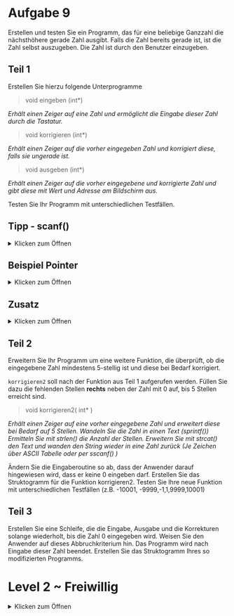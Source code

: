 # Aufgabe 9

Erstellen und testen Sie ein Programm, das für eine beliebige Ganzzahl die nächsthöhere gerade Zahl ausgibt. Falls die Zahl bereits gerade ist, ist die Zahl selbst auszugeben. 
Die Zahl ist durch den Benutzer einzugeben.

## Teil 1
  
  Erstellen Sie hierzu folgende Unterprogramme
  
  >void eingeben (int*)
  >
_Erhält einen Zeiger auf eine Zahl und ermöglicht die Eingabe dieser Zahl durch die Tastatur._

>void korrigieren (int*)
>
_Erhält einen Zeiger auf die vorher eingegeben Zahl und korrigiert diese, falls sie ungerade ist._

>void ausgeben (int*)
>
_Erhält einen Zeiger auf die vorher eingegebene und korrigierte Zahl und gibt diese mit Wert und Adresse am Bildschirm aus._

Testen Sie Ihr Programm mit unterschiedlichen Testfällen.

## Tipp - scanf()
<details>
  <summary>Klicken zum Öffnen</summary>
  
  ```scanf``` liest von der Tastatur ein und vergleicht mit der angegebenen Formatanweisung.
  Bei dem bereits bekannten verfahren weisen Sie mit dem "&" dem eingelesenen Werte eine Adresse zu, in welche diese gespeichert werden soll.
  ```C
  int a=0;
  scanf("%d",&a);
  ````
  
  Wenn mit Pointern gearbeitet wird, wird bereits eine Adresse übergeben und das "&" wird weggelassen.
  ``` C
  void einlesen(*ptr)
  {
    printf("Bitte geben Sie eine Zahl ein:\n");
    scanf("%f",ptr);
  }
  ```
  
  </details>

## Beispiel Pointer
<details>
<summary>Klicken zum Öffnen</summary>
  
  

  In dem folgenden Beispiel wird ein Pointer an ein Unterprogramm übergeben und in diesem Unterprogramm wird der eingelese Wert direkt an die in der main deklarierten Variable gespeichert.
  ![Screenshot (41)](https://user-images.githubusercontent.com/79829648/121770494-e477e780-cb69-11eb-82ef-566f3bb7d404.png)

An der Ausgabe kann das nachvefolgt werden.
  
  ## Ausführlich
  <details>
<summary>Klicken zum Öffnen</summary>
  Sie werden einen Programmcode sehen, welcher ähnlich dem zu dieser Aufgabe ist.
  Der Code, den Sie auf den Bildern sehen, bearbeitet die folgenden Punkte:
  
  - [ ] Buchstabe einlesen
  - [ ] Buchstabe verändern
  - [ ] Buchstabe ausgeben

Im ersten Punkt mit "Buchstabe einlesen", ist noch eine Fehlerabfrage eingebaut, welche vom Verständnis etwas schwierigerer ist. In den Kommentaren steht dazu aber genug.

# Main
![Screenshot (31)](https://user-images.githubusercontent.com/79829648/117532858-e9d19780-afe9-11eb-8998-6357607d014e.png)

# Buchstaben einlesen
![Screenshot (49)](https://user-images.githubusercontent.com/79829648/123069864-8376cc00-d413-11eb-8e05-0ca7d66f4684.png)


# Buchstaben verändern
![Screenshot (33)](https://user-images.githubusercontent.com/79829648/117532872-f7871d00-afe9-11eb-9e77-71b95c358ac3.png)

# Buchstaben ausgeben
![Screenshot (34)](https://user-images.githubusercontent.com/79829648/117532875-fa820d80-afe9-11eb-85b4-f26a4f26048d.png)


  
  </details>
  </details>

## Zusatz
<details>
<summary>Klicken zum Öffnen</summary>
  
  Erstellen Sie das Struktogramm für Ihr Hauptprogramm und für die Unterfunktionen
  </details>

  
  ## Teil 2

  
  Erweitern Sie Ihr Programm um eine weitere Funktion, die überprüft, ob die eingegebene Zahl mindestens 5-stellig ist und diese bei Bedarf korrigiert.
  
  ```korrigieren2``` soll nach der Funktion aus Teil 1 aufgerufen werden. Füllen Sie dazu die fehlenden Stellen **rechts** neben der Zahl mit 0 auf, bis 5 Stellen erreicht sind.
  
   > void korrigieren2( int* )
   > 
  _Erhält einen Zeiger auf eine vorher eingegebene Zahl und erweitert diese bei Bedarf auf 5 Stellen. Wandeln Sie die Zahl in einen Text (sprintf()) Ermitteln Sie mit strlen() die    Anzahl der Stellen. Erweitern Sie mit strcat() den Text und wanden den String wieder in eine Zahl zurück (Je Zeichen über ASCII Tabelle oder per sscanf() )_

Ändern Sie die Eingaberoutine so ab, dass der Anwender darauf hingewiesen wird, dass er keine 0 eingeben darf.
Erstellen Sie das Struktogramm für die Funktion korrigieren2.
Testen Sie Ihre neue Funktion mit unterschiedlichen Testfällen (z.B. -10001, -9999,-1,1,9999,10001)

  ## Teil 3
  
Erstellen Sie eine Schleife, die die Eingabe, Ausgabe und die Korrekturen solange wiederholt, bis die Zahl 0 eingegeben wird. Weisen Sie den Anwender auf dieses Abbruchkriterium hin. Das Programm wird nach Eingabe dieser Zahl beendet.
Erstellen Sie das Struktogramm Ihres so modifizierten Programms.


  
  # Level 2 ~ Freiwillig
  <details>
<summary>Klicken zum Öffnen</summary>
  SS 14
  
 Die imaginäre Suchmaschine ```www.einfachsuche.net``` bekommt bei der Suche nach dem Suchbegriff "Hochschule Hannover" folgenden HTTP-Request:
  
  http://www.einfachsuche.net/?search=Hochschule+Hannover
  
Erstellen Sie ein Programm, welches die Umwandlung eines Suchbegriffs (in Form eines Strings) in den dazugehörigen HTTP-Request-String vornimmt. Dabei soll wie folgt vorgegangen werden:
  
a) Der gewünschte Suchbegriff wird mit der Tastatur angegeben und in einen Puffer gespeichert. Man
kann davon ausgehen, dass die einzelnen Worte des Suchbegriffs nur durch jeweils ein Leerzeichen
getrennt sind.
  (Sollte der eingegebene Suchbegriff leer sein, ist ein Fehler auszugeben und das Programm zu beenden.)
  
b) Der angegebene Begriff wird durchsucht und alle Leerzeichen werden durch das Zeichen ‘+‘ ersetzt.
  
c) Der Ergebnisstring ergibt sich durch Zusammensetzen des festen Strings
"http://www.einfachsuchen.net/?search=" mit dem in Schritt 1. und 2. modifizierten
Suchbegriff.
  
d) Der resultierende String wird auf der Konsole ausgegeben.
  </details>
